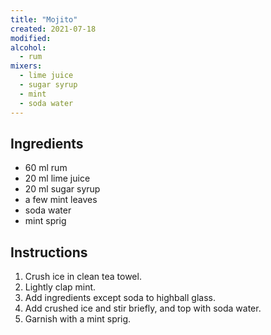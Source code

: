```yaml
---
title: "Mojito"
created: 2021-07-18
modified:
alcohol:
  - rum
mixers:
  - lime juice
  - sugar syrup
  - mint
  - soda water
---
```



## Ingredients

- 60 ml rum
- 20 ml lime juice
- 20 ml sugar syrup
- a few mint leaves
- soda water
- mint sprig

## Instructions

1. Crush ice in clean tea towel.
2. Lightly clap mint.
3. Add ingredients except soda to highball glass.
4. Add crushed ice and stir briefly, and top with soda water.
5. Garnish with a mint sprig.
